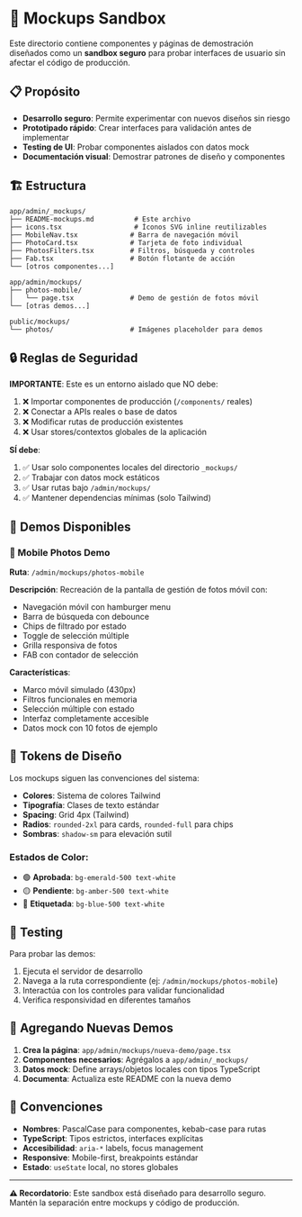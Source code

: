 # 🎨 Mockups Sandbox

Este directorio contiene componentes y páginas de demostración diseñados como un **sandbox seguro** para probar interfaces de usuario sin afectar el código de producción.

## 📋 Propósito

- **Desarrollo seguro**: Permite experimentar con nuevos diseños sin riesgo
- **Prototipado rápido**: Crear interfaces para validación antes de implementar
- **Testing de UI**: Probar componentes aislados con datos mock
- **Documentación visual**: Demostrar patrones de diseño y componentes

## 🏗️ Estructura

```
app/admin/_mockups/
├── README-mockups.md          # Este archivo
├── icons.tsx                  # Íconos SVG inline reutilizables
├── MobileNav.tsx             # Barra de navegación móvil
├── PhotoCard.tsx             # Tarjeta de foto individual
├── PhotosFilters.tsx         # Filtros, búsqueda y controles
├── Fab.tsx                   # Botón flotante de acción
└── [otros componentes...]

app/admin/mockups/
├── photos-mobile/
│   └── page.tsx              # Demo de gestión de fotos móvil
└── [otras demos...]

public/mockups/
└── photos/                   # Imágenes placeholder para demos
```

## 🔒 Reglas de Seguridad

**IMPORTANTE**: Este es un entorno aislado que NO debe:

1. ❌ Importar componentes de producción (`/components/` reales)
2. ❌ Conectar a APIs reales o base de datos
3. ❌ Modificar rutas de producción existentes
4. ❌ Usar stores/contextos globales de la aplicación

**SÍ debe**:

1. ✅ Usar solo componentes locales del directorio `_mockups/`
2. ✅ Trabajar con datos mock estáticos
3. ✅ Usar rutas bajo `/admin/mockups/`
4. ✅ Mantener dependencias mínimas (solo Tailwind)

## 🎯 Demos Disponibles

### 📱 Mobile Photos Demo
**Ruta**: `/admin/mockups/photos-mobile`

**Descripción**: Recreación de la pantalla de gestión de fotos móvil con:
- Navegación móvil con hamburger menu
- Barra de búsqueda con debounce
- Chips de filtrado por estado
- Toggle de selección múltiple
- Grilla responsiva de fotos
- FAB con contador de selección

**Características**:
- Marco móvil simulado (430px)
- Filtros funcionales en memoria
- Selección múltiple con estado
- Interfaz completamente accesible
- Datos mock con 10 fotos de ejemplo

## 🎨 Tokens de Diseño

Los mockups siguen las convenciones del sistema:

- **Colores**: Sistema de colores Tailwind
- **Tipografía**: Clases de texto estándar
- **Spacing**: Grid 4px (Tailwind)
- **Radios**: `rounded-2xl` para cards, `rounded-full` para chips
- **Sombras**: `shadow-sm` para elevación sutil

### Estados de Color:
- 🟢 **Aprobada**: `bg-emerald-500 text-white`
- 🟡 **Pendiente**: `bg-amber-500 text-white`  
- 🔵 **Etiquetada**: `bg-blue-500 text-white`

## 🧪 Testing

Para probar las demos:

1. Ejecuta el servidor de desarrollo
2. Navega a la ruta correspondiente (ej: `/admin/mockups/photos-mobile`)
3. Interactúa con los controles para validar funcionalidad
4. Verifica responsividad en diferentes tamaños

## 🚀 Agregando Nuevas Demos

1. **Crea la página**: `app/admin/mockups/nueva-demo/page.tsx`
2. **Componentes necesarios**: Agrégalos a `app/admin/_mockups/`
3. **Datos mock**: Define arrays/objetos locales con tipos TypeScript
4. **Documenta**: Actualiza este README con la nueva demo

## 📝 Convenciones

- **Nombres**: PascalCase para componentes, kebab-case para rutas
- **TypeScript**: Tipos estrictos, interfaces explícitas
- **Accesibilidad**: `aria-*` labels, focus management
- **Responsive**: Mobile-first, breakpoints estándar
- **Estado**: `useState` local, no stores globales

---

**⚠️ Recordatorio**: Este sandbox está diseñado para desarrollo seguro. Mantén la separación entre mockups y código de producción.